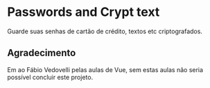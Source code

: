 # Passwords and Crypt text

Guarde suas senhas de cartão de crédito,
textos etc criptografados.

## Agradecimento
Em ao Fábio Vedovelli pelas aulas de Vue, sem estas aulas não seria possível concluir este projeto.
